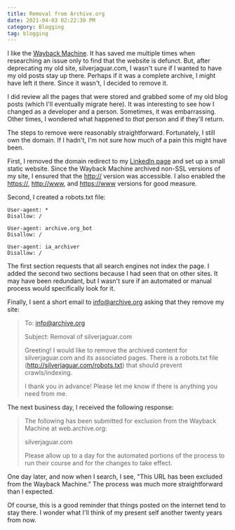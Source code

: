 ```yaml
---
title: Removal from Archive.org
date: 2021-04-03 02:22:39 PM
category: Blogging
tag: blogging
---
```


I like the [Wayback Machine](https://archive.org/).  It has saved me multiple times when researching an issue only to find that the website is defunct.  But, after deprecating my old site, silverjaguar.com, I wasn't sure if I wanted to have my old posts stay up there.  Perhaps if it was a complete archive, I might have left it there.  Since it wasn't, I decided to remove it.

I did review all the pages that were stored and grabbed some of my old blog posts (which I'll eventually migrate here).  It was interesting to see how I changed as a developer and a person.  Sometimes, it was embarrassing.  Other times, I wondered what happened to *that* person and if they'll return.

The steps to remove were reasonably straightforward.  Fortunately, I still own the domain.  If I hadn't, I'm not sure how much of a pain this might have been.

First, I removed the domain redirect to my [LinkedIn page](https://linkedin.com/in/AceGayhart) and set up a small static website.  Since the Wayback Machine archived non-SSL versions of my site, I ensured that the [http://](http://silverjaguar.com) version was accessible.  I also enabled the [https://](https://silverjaguar.com), [http://www](http://www.silverjaguar.com), and [https://www](https://www.silverjaguar.com) versions for good measure.

Second, I created a robots.txt file:

    User-agent: *
    Disallow: /

    User-agent: archive.org_bot
    Disallow: /

    User-agent: ia_archiver
    Disallow: /

The first section requests that all search engines not index the page.  I added the second two sections because I had seen that on other sites.  It may have been redundant, but I wasn't sure if an automated or manual process would specifically look for it.

Finally, I sent a short email to info@archive.org asking that they remove my site:

> To: info@archive.org
>
> Subject: Removal of silverjaguar.com
>
> Greeting! I would like to remove the archived content for silverjaguar.com and its associated pages. There is a robots.txt file (<http://silverjaguar.com/robots.txt>) that should prevent crawls/indexing.
>
> I thank you in advance! Please let me know if there is anything you need from me.

The next business day, I received the following response:

> The following has been submitted for exclusion from the Wayback Machine at web.archive.org:
>
> silverjaguar.com
>
> Please allow up to a day for the automated portions of the process to run their course and for the changes to take effect.

One day later, and now when I search, I see, "This URL has been excluded from the Wayback Machine."  The process was much more straightforward than I expected.

Of course, this is a good reminder that things posted on the internet tend to stay there.  I wonder what I'll think of my present self another twenty years from now.
